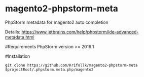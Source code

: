 # magento2-phpstorm-meta
PhpStorm metadata for magento2 auto completion

Details: https://www.jetbrains.com/help/phpstorm/ide-advanced-metadata.html 

#Requirements
PhpStorm version >= 2019.1

#Installation

`git clone https://github.com/Krifollk/magento2-phpstorm-meta $projectRoot/.phpstorm.meta.php/magento2`
